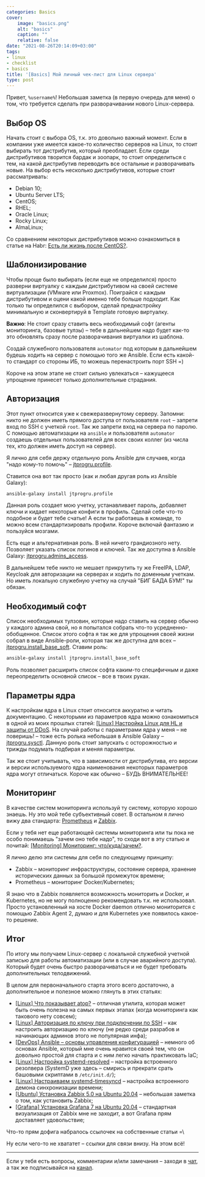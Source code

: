 ```yaml
---
categories: Basics
cover:
    image: "basics.png"
    alt: "basics"
    caption: ""
    relative: false
date: "2021-08-26T20:14:09+03:00"
tags:
- linux
- checklist
- basics
title: '[Basics] Мой личный чек-лист для Linux сервера'
type: post
---
```


Привет, `%username%`! Небольшая заметка (в первую очередь для меня) о том, что требуется сделать при разворачивании нового Linux-сервера.

## Выбор OS

Начать стоит с выбора OS, т.к. это довольно важный момент. Если в компании уже имеется какое-то количество серверов на Linux, то стоит выбирать тот дистрибутив, который преобладает. Если среди дистрибутивов творится бардак и зоопарк, то стоит определиться с тем, на какой дистрибутив переводить все остальные и разворачивать новые. На выбор есть несколько дистрибутивов, которые стоит рассматривать:

- Debian 10;
- Ubuntu Server LTS;
- CentOS;
- RHEL;
- Oracle Linux;
- Rocky Linux;
- AlmaLinux;

Со сравнением некоторых дистрибутивов можно ознакомиться в статье на Habr: [Есть ли жизнь после CentOS?](https://habr.com/ru/company/macloud/blog/554772/).

## Шаблонизирование

Чтобы проще было выбирать (если еще не определился) просто разверни виртуалку с каждым дистрибутивом на своей системе виртуализации (VMware или Proxmox). Поиграйся с каждым дистрибутивом и оцени какой именно тебе больше подходит. Как только ты определился с выбором, сделай преднастройку минимальную и сконвертируй в Template готовую виртуалку.

**Важно**: Не стоит сразу ставить весь необходимый софт (агенты мониторинга, базовые тулзы) – тебе в дальнейшем надо будет как-то это обновлять сразу после разворачивания виртуалки из шаблона.

Создай служебного пользователя `automator` под которым в дальнейшем будешь ходить на сервер с помощью того же Ansible. Если есть какой-то стандарт со стороны ИБ, то можешь перенастроить порт SSH =)

Короче на этом этапе не стоит сильно увлекаться – кажущееся упрощение принесет только дополнительные страдания.

## Авторизация

Этот пункт относится уже к свежеразвернутому серверу. Запомни: никто не должен иметь прямого доступа от пользователя `root` – запрети вход по SSH с учеткой `root`. Так же запрети вход на сервера по паролю. С помощью автоматизации на `ansible` и пользователя `automator` создаешь отдельных пользователей для всех своих коллег (из числа тех, кто должен иметь доступ на сервер).

Я лично для себя держу отдельную роль Ansible для случаев, когда "надо кому-то помочь" – [jtprogru.profile](https://galaxy.ansible.com/jtprogru/profile).

Ставится она вот так просто (как и любая другая роль из Ansible Galaxy):

```bash
ansible-galaxy install jtprogru.profile
```

Данная роль создает мою учетку, устанавливает пароль, добавляет ключи и кидает некоторые конфиги в профиль. Сделай себе что-то подобное и будет тебе счатье! А если ты работаешь в команде, то можно всем стандартизировать профили. Короче включай фантазию и пользуйся мозгами.

Есть еще и альтернативная роль. В ней ничего грандиозного нету. Позволяет указать список логинов и ключей. Так же доступна в Ansible Galaxy: [jtprogru.admins_access](https://galaxy.ansible.com/jtprogru/admins_access).

В дальнейшем тебе никто не мешает прикрутить ту же FreeIPA, LDAP, Keycloak для авторизации на серверах и ходить по доменным учеткам. Но иметь локальую служебную учетку на случай "БИГ БАДА БУМ!" ты обязан.

## Необходимый софт

Список необходимых тулзовин, которые надо ставить на сервер обычно у каждого админа свой, но я попытался собрать что-то усредненно-обобщенное. Список этого софта я так же для упрощения своей жизни собрал в виде Ansible-роли, которая так же доступна для всех – [jtprogru.install_base_soft](https://galaxy.ansible.com/jtprogru/install_base_soft). Ставим роль:

```bash
ansible-galaxy install jtprogru.install_base_soft
```

Роль позволяет расширить список софта каким-то специфичным и даже переопределить основной список – все в твоих руках.

## Параметры ядра

К настройкам ядра в Linux стоит относится аккуратно и читать документацию. С некоторыми из параметров ядра можно ознакомиться в одной из моих прошлых статей: [[Linux] Настройка Linux для HL и защиты от DDoS](/sysctl-hl/). На случай работы с параметрами ядра у меня – не поверишь! – тоже есть ролька небольшая в Ansible Galaxy – [jtprogru.sysctl](https://galaxy.ansible.com/jtprogru/sysctl). Данную роль стоит запускать с осторожностью и трижды подумать подбирая и меняя параметры.

Так же стоит учитывать, что в зависимости от дистрибутива, его версии и версии используемого ядра наименования некоторых параметров ядра могут отличаться. Короче как обычно – БУДЬ ВНИМАТЕЛЬНЕЕ!

## Мониторинг

В качестве систем мониторинга используй ту систему, которую хорошо знаешь. Ну это мой тебе субъективный совет. В остальном я лично вижу два стандарта: [Prometheus](https://prometheus.io) и [Zabbix](https://www.zabbix.com).

Если у тебя нет еще работающей системы мониторинга или ты пока не особо понимаешь "зачем оно тебе надо", то сходи вот в эту статью и почитай: [[Monitoring] Мониторинг: что/куда/зачем?](/wat-monitoring/).

Я лично делю эти системы для себя по следующему принципу:

- Zabbix – мониторинг инфраструктуры, состояние сервера, хранение исторических данных за большой промежуток времени;
- Prometheus – мониторинг Docker/Kubernetes;

Я знаю что в Zabbix появляется возможность мониторить и Docker, и Kubernetes, но не могу полноценно рекомендовать т.к. не использовал. Просто установленный на хосте Docker daemon отлично мониторится с помощью Zabbix Agent 2, думаю и для Kubernetes уже появилось какое-то решение.

## Итог

По итогу мы получаем Linux-сервер с локальной служебной учетной записью для работы автоматизации (или в случае аварийного доступа). Который будет очень быстро разворачиваться и не будет требовать дополнительных телодвижений.

В целом для первоначального старта этого всего достаточно, а дополнительное и полезное можно глянуть в этих статьях:

- [[Linux] Что показывает atop?](/man-atop/) – отличная утилита, которая может быть очень полезна на самых первых этапах (когда мониторинга как такового нету совсем);
- [[Linux] Авторизация по ключу при подключении по SSH](/ssh-keys/) – как настроить авторизацию по ключу (не редко среди разрабов и начинающих админов этого не популярная инфа);
- [[DevOps] Ansible – основы управления конфигурацией](/ansible-basic/) – немного об основах Ansible, который мне очень нравится своей тем, что он довольно простой для старта и с ним легко начать практиковать IaC;
- [[Linux] Настройка systemd-resolved](/systemd-resolved/) – настройка встроенного резолвера (SystemD уже здесь – смирись и прекрати срать башовыми скриптами в `/etc/init.d/`);
- [[Linux] Настраиваем systemd-timesyncd](/systemd-timesyncd/) – настройка встроенного демона синхронизации времени;
- [[Ubuntu] Установка Zabbix 5.0 на Ubuntu 20.04](/install-zabbix50/) – небольшая заметка о том, как установить Zabbix;
- [[Grafana] Установка Grafana 7 на Ubuntu 20.04](/install-grafana7/) – стандартная визуализация от Zabbix мне не заходит, а вот Grafana прям доставляет удовольствие;

Что-то прям дофига набралось ссылочек на собственные статьи =\

Ну если чего-то не хвататет – ссылки для связи внизу. На этом всё!

---
Если у тебя есть вопросы, комментарии и/или замечания – заходи в [чат](https://ttttt.me/jtprogru_chat), а так же подписывайся на [канал](https://ttttt.me/jtprogru_channel).
